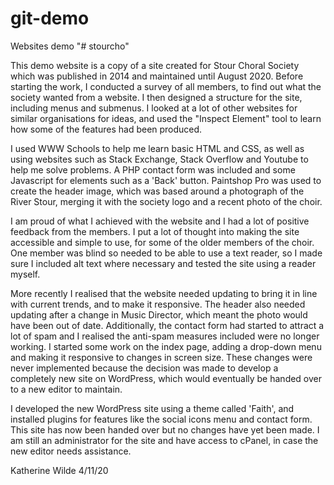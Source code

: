 # git-demo
 Websites demo
"# stourcho" 

This demo website is a copy of a site created for Stour Choral Society which was published in 2014 and maintained until August 2020.
Before starting the work, I conducted a survey of all members, to find out what the society wanted from a website. I then designed a structure for the site, including menus and submenus. I looked at a lot of other websites for similar organisations for ideas, and used the "Inspect Element" tool to learn how some of the features had been produced.

I used WWW Schools to help me learn basic HTML and CSS, as well as using websites such as Stack Exchange, Stack Overflow and Youtube to help me solve problems. A PHP contact form was included and some Javascript for elements such as a 'Back' button. Paintshop Pro was used to create the header image, which was based around a photograph of the River Stour, merging it with the society logo and a recent photo of the choir.

I am proud of what I achieved with the website and I had a lot of positive feedback from the members. I put a lot of thought into making the site accessible and simple to use, for some of the older members of the choir. One member was blind so needed to be able to use a text reader, so I made sure I included alt text where necessary and tested the site using a reader myself. 

More recently I realised that the website needed updating to bring it in line with current trends, and to make it responsive. The header also needed updating after a change in Music Director, which meant the photo would have been out of date. Additionally, the contact form had started to attract a lot of spam and I realised the anti-spam measures included were no longer working. I started some work on the index page, adding a drop-down menu and making it responsive to changes in screen size. These changes were never implemented because the decision was made to develop a completely new site on WordPress, which would eventually be handed over to a new editor to maintain.

I developed the new WordPress site using a theme called 'Faith', and installed plugins for features like the social icons menu and contact form. This site has now been handed over but no changes have yet been made. I am still an administrator for the site and have access to cPanel, in case the new editor needs assistance.

Katherine Wilde 4/11/20
